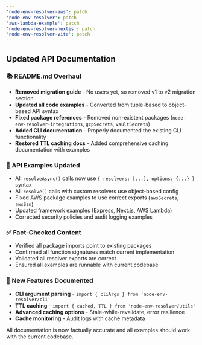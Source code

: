 ```yaml
---
'node-env-resolver-aws': patch
'node-env-resolver': patch
'aws-lambda-example': patch
'node-env-resolver-nextjs': patch
'node-env-resolver-vite': patch
---
```


## Updated API Documentation

### 📚 README.md Overhaul
- **Removed migration guide** - No users yet, so removed v1 to v2 migration section
- **Updated all code examples** - Converted from tuple-based to object-based API syntax
- **Fixed package references** - Removed non-existent packages (`node-env-resolver-integrations`, `gcpSecrets`, `vaultSecrets`)
- **Added CLI documentation** - Properly documented the existing CLI functionality
- **Restored TTL caching docs** - Added comprehensive caching documentation with examples

### 🔧 API Examples Updated
- All `resolveAsync()` calls now use `{ resolvers: [...], options: {...} }` syntax
- All `resolve()` calls with custom resolvers use object-based config
- Fixed AWS package examples to use correct exports (`awsSecrets`, `awsSsm`)
- Updated framework examples (Express, Next.js, AWS Lambda)
- Corrected security policies and audit logging examples

### ✅ Fact-Checked Content
- Verified all package imports point to existing packages
- Confirmed all function signatures match current implementation
- Validated all resolver exports are correct
- Ensured all examples are runnable with current codebase

### 🚀 New Features Documented
- **CLI argument parsing** - `import { cliArgs } from 'node-env-resolver/cli'`
- **TTL caching** - `import { cached, TTL } from 'node-env-resolver/utils'`
- **Advanced caching options** - Stale-while-revalidate, error resilience
- **Cache monitoring** - Audit logs with cache metadata

All documentation is now factually accurate and all examples should work with the current codebase.
